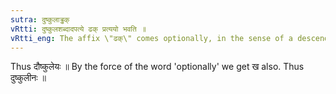 ```yaml
---
sutra: दुष्कुलाड्ढक्
vRtti: दुष्कुलशब्दादपत्ये ढक् प्रत्ययो भवति ॥
vRtti_eng: The affix \"ढक्\" comes optionally, in the sense of a descendant, after the word \"_dushkala_.'
---
```

Thus दौष्कुलेयः ॥ By the force of the word 'optionally' we get ख also. Thus दुष्कुलीनः ॥
